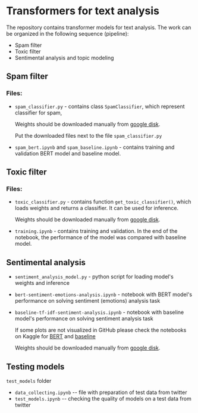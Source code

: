 # Transformers for text analysis

The repository contains transformer models for text analysis.
The work can be organized in the following sequence (pipeline):
* Spam filter
* Toxic filter
* Sentimental analysis and topic modeling


## Spam filter

### Files:

* `spam_classifier.py` - contains class `SpamClassifier`, which represent classifier for spam,

    Weights should be downloaded manually from
[google disk](https://drive.google.com/file/d/1rpwl69WpuXcPkqaEuNNA13qI7AwbbDYU/view?usp=sharing).

    Put the downloaded files next to the file `spam_classifier.py`

* `spam_bert.ipynb` and `spam_baseline.ipynb` - contains training and validation BERT model and baseline model.

## Toxic filter

### Files:

* `toxic_classifier.py` - contains function `get_toxic_classifier()`, which loads weights and returns a classifier.
It can be used for inference.

    Weights should be downloaded manually from
[google disk](https://drive.google.com/file/d/15oZMdAwQ5U3xUnSmyNIhr5wE1bY0Nrys/view?usp=sharing).

* `training.ipynb` - contains training and validation. In the end of the notebook, the performance of the model
was compared with baseline model.

## Sentimental analysis

* `sentiment_analysis_model.py` - python script for loading model's weights and inference

* `bert-sentiment-emotions-analysis.ipynb` - notebook with BERT model's performance on solving sentiment (emotions) analysis task

* `baseline-tf-idf-sentiment-analysis.ipynb` - notebook with baseline model's performance on solving sentiment analysis task

    If some plots are not visualized in GitHub please check the notebooks on Kaggle for [BERT](https://www.kaggle.com/code/xyinspired/bert-sentiment-emotions-analysis/notebook) and [baseline](https://www.kaggle.com/code/xyinspired/baseline-tf-idf-sentiment-analysis/notebook)

    Weights should be downloaded manually from
[google disk](https://drive.google.com/file/d/1-24yxp4e5ViSONAbt90te8-JgeGykmhw/view?usp=sharing).

## Testing models

`test_models` folder

- `data_collecting.ipynb` -- file with preparation of test data from twitter
- `test_models.ipynb` -- checking the quality of models on a test data from twitter
